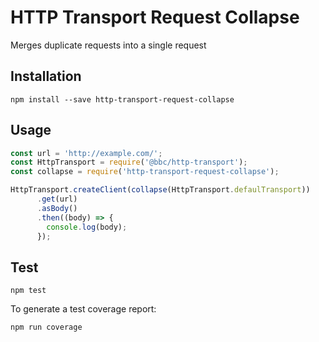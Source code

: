 # HTTP Transport Request Collapse

Merges duplicate requests into a single request

## Installation

```
npm install --save http-transport-request-collapse
```

## Usage

```js
const url = 'http://example.com/';
const HttpTransport = require('@bbc/http-transport');
const collapse = require('http-transport-request-collapse');

HttpTransport.createClient(collapse(HttpTransport.defaulTransport))
      .get(url)
      .asBody()
      .then((body) => {
        console.log(body);
      });
```

## Test

```
npm test
```

To generate a test coverage report:

```
npm run coverage
```
